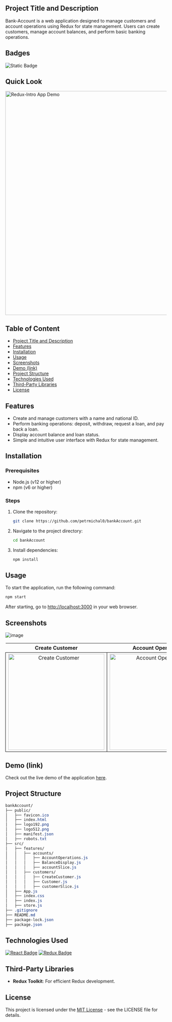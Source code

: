 ## Project Title and Description
Bank-Account is a web application designed to manage customers and account operations using Redux for state management. Users can create customers, manage account balances, and perform basic banking operations.

## Badges
![Static Badge](https://img.shields.io/badge/status-online-brightgreen)

## Quick Look
<img src="https://github.com/user-attachments/assets/7Bq5E654Sxe5PruoyyXC2Vqy" width="700" alt="Redux-Intro App Demo">

## Table of Content
- [Project Title and Description](#project-title-and-description)
- [Features](#features)
- [Installation](#installation)
- [Usage](#usage)
- [Screenshots](#screenshots)
- [Demo (link)](#demo-link)
- [Project Structure](#project-structure)
- [Technologies Used](#technologies-used)
- [Third-Party Libraries](#third-party-libraries)
- [License](#license)

## Features
- Create and manage customers with a name and national ID.
- Perform banking operations: deposit, withdraw, request a loan, and pay back a loan.
- Display account balance and loan status.
- Simple and intuitive user interface with Redux for state management.

## Installation

### Prerequisites
- Node.js (v12 or higher)
- npm (v6 or higher)

### Steps

1. Clone the repository:
    ```bash
    git clone https://github.com/petrmichal0/bankAccount.git
    ```

2. Navigate to the project directory:
    ```bash
    cd bankAccount
    ```

3. Install dependencies:
    ```bash
    npm install
    ```

## Usage
To start the application, run the following command:
```bash
npm start
```

After starting, go to [http://localhost:3000](http://localhost:3000) in your web browser.

## Screenshots
![image]()

<table> 
  <tr> 
    <th>Create Customer</th> 
    <th>Account Operations</th> 
  </tr> 
  <tr> 
    <td style="border: 1px solid black; width: 310px; height: 310px; text-align: center;"> 
      <a href="https://github.com/user-attachments/assets/1515725e-ed02-4c37-8442-7062abe6a4b5" target="_blank" rel="noopener noreferrer"> 
        <img src="https://github.com/user-attachments/assets/1515725e-ed02-4c37-8442-7062abe6a4b5" width="300" height="300" alt="Create Customer"> 
      </a> 
    </td> 
    <td style="border: 1px solid black; width: 310px; height: 310px; text-align: center;"> 
      <a href="https://github.com/user-attachments/assets/14bfcb57-6b96-44f7-aec0-430e139eb57f" target="_blank" rel="noopener noreferrer"> 
        <img src="https://github.com/user-attachments/assets/14bfcb57-6b96-44f7-aec0-430e139eb57f" width="300" height="300" alt="Account Operations"> 
      </a> 
    </td> 
  </tr> 
</table>

## Demo (link)

Check out the live demo of the application [here](https://bankaccountv1.netlify.app).

## Project Structure

```css
bankAccount/
├── public/
│   ├── favicon.ico
│   ├── index.html
│   ├── logo192.png
│   ├── logo512.png
│   ├── manifest.json
│   ├── robots.txt
├── src/
│   ├── features/
│   │   ├── accounts/
│   │   │   ├── AccountOperations.js
│   │   │   ├── BalanceDisplay.js
│   │   │   ├── accountSlice.js
│   │   ├── customers/
│   │   │   ├── CreateCustomer.js
│   │   │   ├── Customer.js
│   │   │   ├── customerSlice.js
│   ├── App.js
│   ├── index.css
│   ├── index.js
│   ├── store.js
├── .gitignore
├── README.md
├── package-lock.json
├── package.json
```

## Technologies Used

[![React Badge](https://img.shields.io/badge/-React-61DBFB?style=for-the-badge&labelColor=black&logo=react&logoColor=61DBFB)](#)
[![Redux Badge](https://img.shields.io/badge/-Redux-764ABC?style=for-the-badge&labelColor=black&logo=redux&logoColor=764ABC)](#)

## Third-Party Libraries

- **Redux Toolkit**: For efficient Redux development.

## License

This project is licensed under the [MIT License](https://opensource.org/licenses/MIT) - see the LICENSE file for details.
